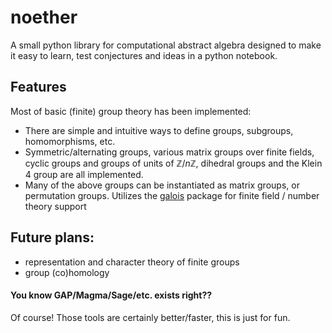 # noether 
A small python library for computational abstract algebra designed to make it easy to learn, test conjectures and ideas in a python notebook. 

## Features
Most of basic (finite) group theory has been implemented: 
- There are simple and intuitive ways to define groups, subgroups, homomorphisms, etc. 
- Symmetric/alternating groups, various matrix groups over finite fields, cyclic groups and groups of units of $\mathbb{Z}/n\mathbb{Z}$, dihedral groups and the Klein 4 group are all implemented.
- Many of the above groups can be instantiated as matrix groups, or permutation groups.
Utilizes the [galois](https://github.com/mhostetter/galois) package for finite field / number theory support 

## Future plans:
- representation and character theory of finite groups
- group (co)homology

#### You know GAP/Magma/Sage/etc. exists right??
Of course! Those tools are certainly better/faster, this is just for fun.

